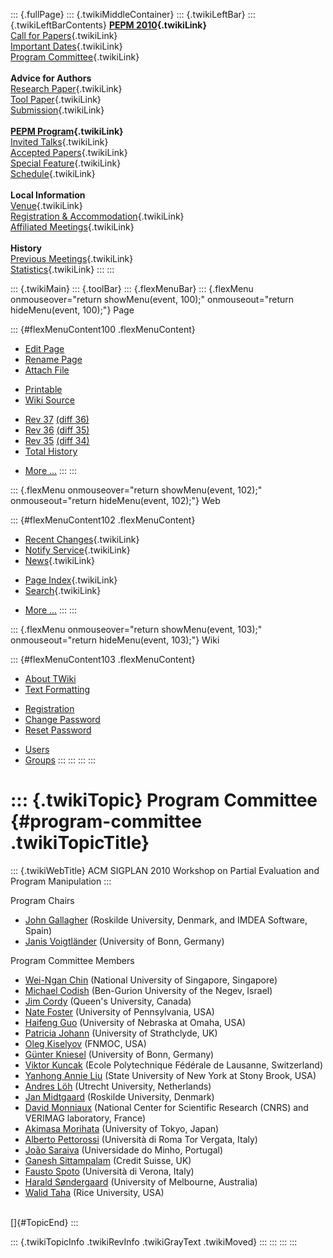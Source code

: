::: {.fullPage}
::: {.twikiMiddleContainer}
::: {.twikiLeftBar}
::: {.twikiLeftBarContents}
**[PEPM 2010](WebHome){.twikiLink}**\
[Call for Papers](CallForPapers){.twikiLink}\
[Important Dates](ImportantDates){.twikiLink}\
[Program Committee](ProgramCommittee){.twikiLink}\
\
**Advice for Authors**\
[Research Paper](ResearchPaperAdvice){.twikiLink}\
[Tool Paper](ToolPaperAdvice){.twikiLink}\
[Submission](PaperSubmission){.twikiLink}\
\
**[PEPM Program](Program){.twikiLink}**\
[Invited Talks](InvitedTalks){.twikiLink}\
[Accepted Papers](AcceptedPapers){.twikiLink}\
[Special Feature](SpecialFeature){.twikiLink}\
[Schedule](Program){.twikiLink}\
\
**Local Information**\
[Venue](WorkshopVenue){.twikiLink}\
[Registration & Accommodation](RegistrationAndAccomodation){.twikiLink}\
[Affiliated Meetings](AffiliatedMeetings){.twikiLink}\
\
**History**\
[Previous Meetings](PreviousMeetings){.twikiLink}\
[Statistics](HistoricalStatistics){.twikiLink}
:::
:::

::: {.twikiMain}
::: {.toolBar}
::: {.flexMenuBar}
::: {.flexMenu onmouseover="return showMenu(event, 100);" onmouseout="return hideMenu(event, 100);"}
Page

::: {#flexMenuContent100 .flexMenuContent}
-   [Edit
    Page](http://www.program-transformation.org/edit/PEPM10/ProgramCommittee?t=1536827658)
-   [Rename
    Page](http://www.program-transformation.org/rename/PEPM10/ProgramCommittee)
-   [Attach
    File](http://www.program-transformation.org/attach/PEPM10/ProgramCommittee)

<!-- -->

-   [Printable](http://www.program-transformation.org/view/PEPM10/ProgramCommittee?skin=print.pattern)
-   [Wiki
    Source](http://www.program-transformation.org/view/PEPM10/ProgramCommittee?skin=text&raw=on&contenttype=text/plain)

<!-- -->

-   [Rev
    37](http://www.program-transformation.org/view/PEPM10/ProgramCommittee?rev=1.37)
    [(diff 36)](http://www.program-transformation.org/rdiff/PEPM10/ProgramCommittee?rev1=1.37&rev2=1.36)
-   [Rev
    36](http://www.program-transformation.org/view/PEPM10/ProgramCommittee?rev=1.36)
    [(diff 35)](http://www.program-transformation.org/rdiff/PEPM10/ProgramCommittee?rev1=1.36&rev2=1.35)
-   [Rev
    35](http://www.program-transformation.org/view/PEPM10/ProgramCommittee?rev=1.35)
    [(diff 34)](http://www.program-transformation.org/rdiff/PEPM10/ProgramCommittee?rev1=1.35&rev2=1.34)
-   [Total
    History](http://www.program-transformation.org/rdiff/PEPM10/ProgramCommittee)

<!-- -->

-   [More
    \...](http://www.program-transformation.org/oops/PEPM10/ProgramCommittee?template=oopsmore&param1=1.37&param2=1.37)
:::
:::

::: {.flexMenu onmouseover="return showMenu(event, 102);" onmouseout="return hideMenu(event, 102);"}
Web

::: {#flexMenuContent102 .flexMenuContent}
-   [Recent Changes](WebChanges){.twikiLink}
-   [Notify Service](WebNotify){.twikiLink}
-   [News](WebNews){.twikiLink}

<!-- -->

-   [Page Index](WebIndex){.twikiLink}
-   [Search](WebSearch){.twikiLink}

<!-- -->

-   [More
    \...](http://www.program-transformation.org/oops/PEPM10/ProgramCommittee?template=oopsmore&param1=1.37&param2=1.37)
:::
:::

::: {.flexMenu onmouseover="return showMenu(event, 103);" onmouseout="return hideMenu(event, 103);"}
Wiki

::: {#flexMenuContent103 .flexMenuContent}
-   [About
    TWiki](http://www.program-transformation.org/view/TWiki/WebHome)
-   [Text
    Formatting](http://www.program-transformation.org/view/TWiki/TextFormattingRules)

<!-- -->

-   [Registration](http://www.program-transformation.org/view/TWiki/TWikiRegistration)
-   [Change
    Password](http://www.program-transformation.org/view/TWiki/ChangePassword)
-   [Reset
    Password](http://www.program-transformation.org/view/TWiki/ResetPassword)

<!-- -->

-   [Users](http://www.program-transformation.org/view/Main/TWikiUsers)
-   [Groups](http://www.program-transformation.org/view/Main/TWikiGroups)
:::
:::
:::
:::

::: {.twikiTopic}
Program Committee {#program-committee .twikiTopicTitle}
=================

::: {.twikiWebTitle}
ACM SIGPLAN 2010 Workshop on Partial Evaluation and Program Manipulation
:::

Program Chairs

-   [John Gallagher](http://akira.ruc.dk/~jpg/) (Roskilde University,
    Denmark, and IMDEA Software, Spain)
-   [Janis Voigtländer](http://www.iai.uni-bonn.de/~jv/) (University of
    Bonn, Germany)

Program Committee Members

-   [Wei-Ngan Chin](http://www.comp.nus.edu.sg/~chinwn/) (National
    University of Singapore, Singapore)
-   [Michael Codish](http://www.cs.bgu.ac.il/~mcodish/) (Ben-Gurion
    University of the Negev, Israel)
-   [Jim Cordy](http://research.cs.queensu.ca/~cordy/) (Queen\'s
    University, Canada)
-   [Nate Foster](http://www.cis.upenn.edu/~jnfoster/) (University of
    Pennsylvania, USA)
-   [Haifeng Guo](http://faculty.ist.unomaha.edu/hguo/) (University of
    Nebraska at Omaha, USA)
-   [Patricia Johann](http://personal.cis.strath.ac.uk/~patricia/)
    (University of Strathclyde, UK)
-   [Oleg Kiselyov](http://okmij.org/ftp/) (FNMOC, USA)
-   [Günter Kniesel](http://www.cs.uni-bonn.de/~gk/gk/) (University of
    Bonn, Germany)
-   [Viktor Kuncak](http://lara.epfl.ch/~kuncak/) (Ecole Polytechnique
    Fédérale de Lausanne, Switzerland)
-   [Yanhong Annie Liu](http://www.cs.sunysb.edu/~liu/) (State
    University of New York at Stony Brook, USA)
-   [Andres Löh](http://people.cs.uu.nl/andres/) (Utrecht University,
    Netherlands)
-   [Jan Midtgaard](http://www.brics.dk/~jmi/) (Roskilde University,
    Denmark)
-   [David Monniaux](http://www-verimag.imag.fr/~monniaux/) (National
    Center for Scientific Research (CNRS) and VERIMAG laboratory,
    France)
-   [Akimasa Morihata](http://www.ipl.t.u-tokyo.ac.jp/~morihata/)
    (University of Tokyo, Japan)
-   [Alberto Pettorossi](http://www.iasi.cnr.it/~adp/) (Università di
    Roma Tor Vergata, Italy)
-   [João Saraiva](http://www.di.uminho.pt/~jas/) (Universidade do
    Minho, Portugal)
-   [Ganesh Sittampalam](http://www.earth.li/~ganesh/) (Credit Suisse,
    UK)
-   [Fausto Spoto](http://profs.sci.univr.it/~spoto/) (Università di
    Verona, Italy)
-   [Harald Søndergaard](http://www.cs.mu.oz.au/~harald/) (University of
    Melbourne, Australia)
-   [Walid Taha](http://www.cs.rice.edu/~taha/) (Rice University, USA)

\
[]{#TopicEnd}
:::

::: {.twikiTopicInfo .twikiRevInfo .twikiGrayText .twikiMoved}
:::
:::
:::
:::
